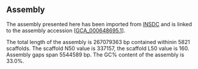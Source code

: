**Assembly**
--------

The assembly presented here has been imported from [INSDC](http://www.insdc.org) and is linked to the assembly accession [[GCA\_000648695.1](http://www.ebi.ac.uk/ena/data/view/GCA_000648695.1)].

The total length of the assembly is 267079363 bp contained withinin 5821 scaffolds.
The scaffold N50 value is 337157, the scaffold L50 value is 160.
Assembly gaps span 5544589 bp. The GC% content of the assembly is 33.0%.
